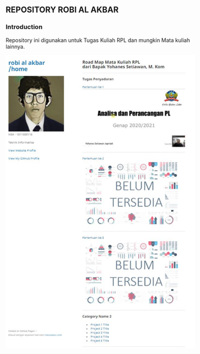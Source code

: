## REPOSITORY ROBI AL AKBAR

### Introduction

Repository ini digunakan untuk Tugas Kuliah RPL dan mungkin Mata kuliah lainnya.

<img src="images/banner.jpg?raw=true"/>


